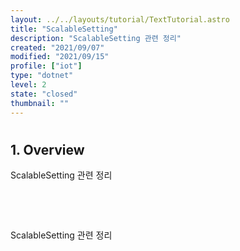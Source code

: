 ```yaml
---
layout: ../../layouts/tutorial/TextTutorial.astro
title: "ScalableSetting"
description: "ScalableSetting 관련 정리"
created: "2021/09/07"
modified: "2021/09/15"
profile: ["iot"]
type: "dotnet"
level: 2
state: "closed"
thumbnail: ""
---
```



# 

## 1. Overview

ScalableSetting 관련 정리

 


 

ScalableSetting 관련 정리

 

